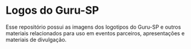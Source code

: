 # Logos do Guru-SP

Esse repositório possui as imagens dos logotipos do Guru-SP e outros materiais
relacionados para uso em eventos parceiros, apresentações e materiais de divulgação.
